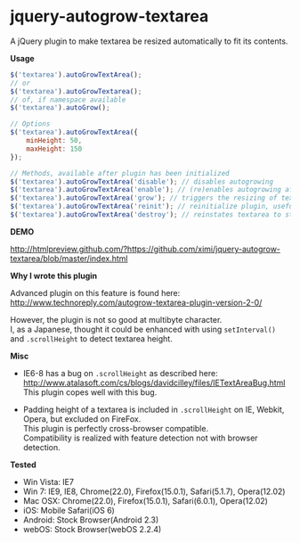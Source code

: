 jquery-autogrow-textarea
========================

A jQuery plugin to make textarea be resized automatically to fit its contents.

**Usage**

```javascript
$('textarea').autoGrowTextArea();
// or
$('textarea').autoGrowTextarea();
// of, if namespace available
$('textarea').autoGrow();

// Options
$('textarea').autoGrowTextArea({
    minHeight: 50,
    maxHeight: 150
});

// Methods, available after plugin has been initialized
$('textarea').autoGrowTextArea('disable'); // disables autogrowing
$('textarea').autoGrowTextArea('enable'); // (re)enables autogrowing after disabling
$('textarea').autoGrowTextArea('grow'); // triggers the resizing of textarea manually, useful if content has been edited via jquery or while textarea is disabled
$('textarea').autoGrowTextArea('reinit'); // reinitialize plugin, useful if textarea has changed in some way, takes an optional options object as secondary parameter
$('textarea').autoGrowTextArea('destroy'); // reinstates textarea to state before plugin has been first initialized, removes all data and events
```

**DEMO**

http://htmlpreview.github.com/?https://github.com/ximi/jquery-autogrow-textarea/blob/master/index.html

**Why I wrote this plugin**

Advanced plugin on this feature is found here:  
http://www.technoreply.com/autogrow-textarea-plugin-version-2-0/

However, the plugin is not so good at multibyte character.  
I, as a Japanese, thought it could be enhanced with using `setInterval()` and `.scrollHeight` to detect textarea height.

**Misc**

 * IE6-8 has a bug on `.scrollHeight` as described here:  
   http://www.atalasoft.com/cs/blogs/davidcilley/files/IETextAreaBug.html  
   This plugin copes well with this bug.

 * Padding height of a textarea is included in `.scrollHeight` on IE, Webkit, Opera, but excluded on FireFox.  
   This plugin is perfectly cross-browser compatible.  
   Compatibility is realized with feature detection not with browser detection.

**Tested**

 * Win Vista: IE7
 * Win 7: IE9, IE8, Chrome(22.0), Firefox(15.0.1), Safari(5.1.7), Opera(12.02)
 * Mac OSX: Chrome(22.0), Firefox(15.0.1), Safari(6.0.1), Opera(12.02)
 * iOS: Mobile Safari(iOS 6)
 * Android: Stock Browser(Android 2.3)
 * webOS: Stock Browser(webOS 2.2.4)